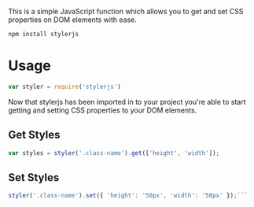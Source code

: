 This is a simple JavaScript function which allows you to get and set CSS properties on DOM elements with ease.

``` bash
npm install stylerjs
```

# Usage

``` javascript
var styler = require('stylerjs')
```

Now that stylerjs has been imported in to your project you're able to start getting and setting CSS properties to your DOM elements.

## Get Styles ##
``` javascript
var styles = styler('.class-name').get(['height', 'width']);
```

## Set Styles ##
``` javascript
styler('.class-name').set({ 'height': '50px', 'width': '50px' });```